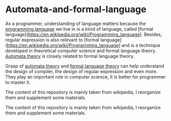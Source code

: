 # Automata-and-formal-language
As a programmer, understanding of language matters because the [programming language](https://en.wikipedia.org/wiki/Programming_language) we live in is a kinid of language, called [formal language](https://en.wikipedia.org/wiki/Programming_language]. Besides, regular expression is also relevant to [formal language](https://en.wikipedia.org/wiki/Programming_language] and is a technique developed in theoretical computer science and formal language theory. [Automata theory](https://en.wikipedia.org/wiki/Automata_theory)  is closely related to formal language theory.

Grasp of [automata theory](https://en.wikipedia.org/wiki/Automata_theory) and [formal language theory](https://en.wikipedia.org/wiki/Formal_language) can help understand the design of compiler, the design of regular expression and even more. They play an important role in computer science, it is better for programmer to master it.

The content of this repository is mainly taken from wikipedia, I reorganize them and supplement some materials.

The content of this repository is mainly taken from wikipedia, I reorganize them and supplement some materials.


